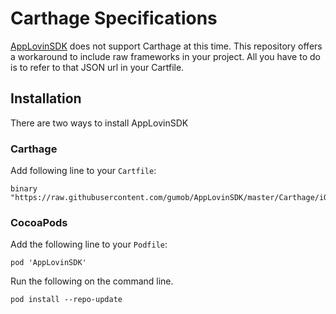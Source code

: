 # Carthage Specifications

[AppLovinSDK](https://developer.applovin.com) does not support Carthage at this time. This repository offers a workaround to include raw frameworks in your project. All you have to do is to refer to that JSON url in your Cartfile.

## Installation

There are two ways to install AppLovinSDK

### Carthage

Add following line to your `Cartfile`:

```
binary "https://raw.githubusercontent.com/gumob/AppLovinSDK/master/Carthage/iOS/AppLovinSDK.json"
```


### CocoaPods

Add the following line to your `Podfile`:

```
pod 'AppLovinSDK'
```

Run the following on the command line.

```
pod install --repo-update
```
